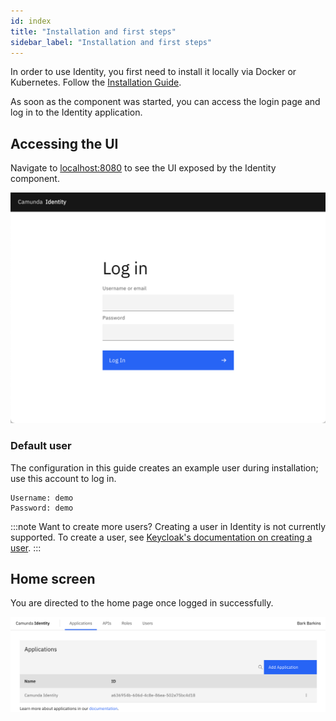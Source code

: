 ```yaml
---
id: index
title: "Installation and first steps"
sidebar_label: "Installation and first steps"
---
```


In order to use Identity, you first need to install it locally via Docker or Kubernetes. Follow the [Installation Guide](/docs/self-managed/platform-deployment/).

As soon as the component was started, you can access the login page and log in to the Identity application.

## Accessing the UI

Navigate to [localhost:8080](http://localhost:8080) to see the UI exposed by the Identity component.

![identity-login-page](./img/identity-login-page.png)

### Default user

The configuration in this guide creates an example user during installation; use this account to log in.

```text
Username: demo
Password: demo
```

:::note Want to create more users?
Creating a user in Identity is not currently supported. To create a user, see
[Keycloak's documentation on creating a user](https://www.keycloak.org/docs/latest/server_admin/#proc-creating-user_server_administration_guide).
:::

## Home screen

You are directed to the home page once logged in successfully.

![identity-landing-page](./img/identity-landing-page.png)
